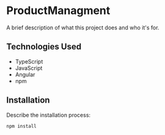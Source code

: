 # ProductManagment

A brief description of what this project does and who it's for.

## Technologies Used

- TypeScript
- JavaScript
- Angular
- npm

## Installation

Describe the installation process:

```bash
npm install
